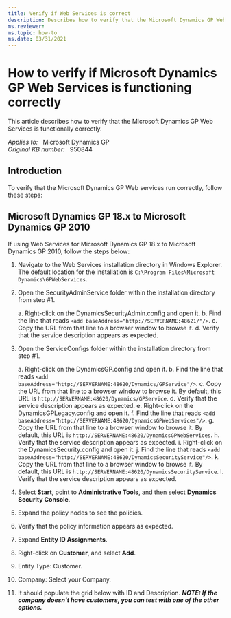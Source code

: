 ```yaml
---
title: Verify if Web Services is correct
description: Describes how to verify that the Microsoft Dynamics GP Web services run correctly after you install the Microsoft Dynamics GP Web services.
ms.reviewer:
ms.topic: how-to
ms.date: 03/31/2021
---
```

# How to verify if Microsoft Dynamics GP Web Services is functioning correctly

This article describes how to verify that the Microsoft Dynamics GP Web Services is functionally correctly.

_Applies to:_ &nbsp; Microsoft Dynamics GP  
_Original KB number:_ &nbsp; 950844

## Introduction

To verify that the Microsoft Dynamics GP Web services run correctly, follow these steps:

## Microsoft Dynamics GP 18.x to Microsoft Dynamics GP 2010

If using Web Services for Microsoft Dynamics GP 18.x to Microsoft Dynamics GP 2010, follow the steps below:

1. Navigate to the Web Services installation directory in Windows Explorer. The default location for the installation is `C:\Program Files\Microsoft Dynamics\GPWebServices`.

2. Open the SecurityAdminService folder within the installation directory from step #1.

    a. Right-click on the DynamicsSecurityAdmin.config and open it.
    b. Find the line that reads `<add baseAddress="http://SERVERNAME:48621/"/>`.
    c. Copy the URL from that line to a browser window to browse it.
    d. Verify that the service description appears as expected.

3. Open the ServiceConfigs folder within the installation directory from step #1.

    a. Right-click on the DynamicsGP.config and open it.
    b. Find the line that reads `<add baseAddress="http://SERVERNAME:48620/Dynamics/GPService"/>`.
    c. Copy the URL from that line to a browser window to browse it. By default, this URL is `http://SERVERNAME:48620/Dynamics/GPService`.
    d. Verify that the service description appears as expected.
    e. Right-click on the DynamicsGPLegacy.config and open it.
    f. Find the line that reads `<add baseAddress="http://SERVERNAME:48620/DynamicsGPWebServices"/>`.
    g. Copy the URL from that line to a browser window to browse it. By default, this URL is `http://SERVERNAME:48620/DynamicsGPWebServices`.
    h. Verify that the service description appears as expected.
    i. Right-click on the DynamicsSecurity.config and open it.
    j. Find the line that reads `<add baseAddress="http://SERVERNAME:48620/DynamicsSecurityService"/>`.
    k. Copy the URL from that line to a browser window to browse it. By default, this URL is `http://SERVERNAME:48620/DynamicsSecurityService`.
    l. Verify that the service description appears as expected.

4. Select **Start**, point to **Administrative Tools**, and then select **Dynamics Security Console**.
5. Expand the policy nodes to see the policies.
6. Verify that the policy information appears as expected.

7. Expand **Entity ID Assignments**.
8. Right-click on **Customer**, and select **Add**.
9. Entity Type: Customer.
10. Company: Select your Company.
11. It should populate the grid below with ID and Description.
***NOTE: If the company doesn't have customers, you can test with one of the other options.***

